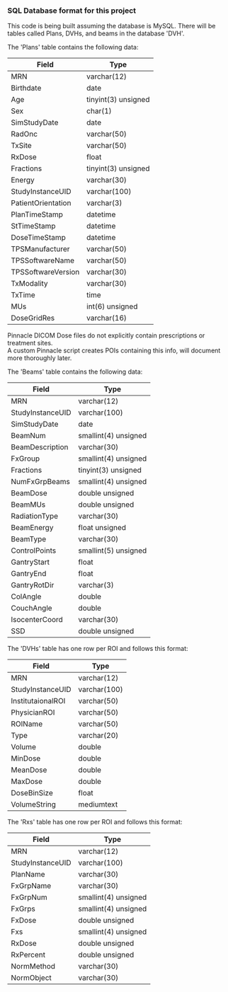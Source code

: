 ### SQL Database format for this project
This code is being built assuming the database is MySQL.  There will be tables called Plans, DVHs, and beams in the database 'DVH'.  
  
The 'Plans' table contains the following data:  

Field | Type
----- | ----
MRN | varchar(12) | RT_Plan.PatientID
Birthdate | date | RT_Plan.PatientBirthDate
Age | tinyint(3) unsigned | RT_Plan.PatientBirthdate & RT_Plan.StudyDate
Sex | char(1) | RT_Plan.PatientSex
SimStudyDate | date | RT_Plan.StudyDate
RadOnc | varchar(50) | RT_Plan.ReferringPhysicianName
TxSite | varchar(50) | RT_Plan.RTPlanLabel (i.e., Plan name)
RxDose | float | User input point dose or max dose from dicompylercore
Fractions | tinyint(3) unsigned | Sum of RT_Plan.FractionGroupSequence[].NumberOfFractionsPlanned
Energy | varchar(30) | RT_Plan.BeamSequence[].ControlPointSequence[0].NominalBeamEnergy
StudyInstanceUID | varchar(100) | RT_Plan.StudyInstanceUID
PatientOrientation | varchar(3) | RT_Plan.PatientSetupSequence[0].PatientPosition (e.g., HFS, FFP, etc.)
PlanTimeStamp | datetime | RT_Plan.RTPlanDate and RT_Plan.RTPlanTime
StTimeStamp | datetime | RT_St.StructureSetDate and RT_St.StructureSetTime
DoseTimeStamp | datetime | RT_Dose.ContentDate and RT_Dose.ContentTime
TPSManufacturer | varchar(50) | RT_Plan.Manufacturer
TPSSoftwareName | varchar(50) | RT_Plan.ManufactuerModelName
TPSSoftwareVersion | varchar(30) | RT_Plan.SoftwareVersions
TxModality | varchar(30) | dicompyler GetPlan(), RT_Plan.BeamSequence[0].ControlPointSequence[0], RT_Plan.ManufactuerModelName
TxTime | time | TBD (Brachy and Gamma Knife only)
MUs | int(6) unsigned | Sum of RT_Plan.FractionGroupSequence[FxGroup].ReferencedBeamSequence[BeamNum].BeamMeterset (linac only)
DoseGridRes | varchar(16) | rt_dose.PixelSpacing[0], rt_dose.PixelSpacing[1], rt_dose.SliceThickness

Pinnacle DICOM Dose files do not explicitly contain prescriptions or treatment sites.  
A custom Pinnacle script creates POIs containing this info, will document more thoroughly later.


The 'Beams' table contains the following data:

Field | Type
----- | ----
MRN | varchar(12)
StudyInstanceUID | varchar(100)         
SimStudyDate | date                 
BeamNum | smallint(4) unsigned 
BeamDescription | varchar(30)          
FxGroup | smallint(4) unsigned 
Fractions | tinyint(3) unsigned  
NumFxGrpBeams | smallint(4) unsigned 
BeamDose | double unsigned      
BeamMUs | double unsigned      
RadiationType | varchar(30)          
BeamEnergy | float unsigned       
BeamType | varchar(30)          
ControlPoints | smallint(5) unsigned 
GantryStart | float                           
GantryEnd | float                
GantryRotDir | varchar(3)
ColAngle | double               
CouchAngle | double               
IsocenterCoord | varchar(30)          
SSD | double unsigned

The 'DVHs' table has one row per ROI and follows this format:

Field | Type
----- | ----
MRN | varchar(12)
StudyInstanceUID | varchar(100)
InstitutaionalROI | varchar(50) 
PhysicianROI | varchar(50)
ROIName | varchar(50)
Type | varchar(20) 
Volume | double      
MinDose | double      
MeanDose | double      
MaxDose | double      
DoseBinSize | float       
VolumeString | mediumtext


The 'Rxs' table has one row per ROI and follows this format:

Field | Type
----- | ----
MRN | varchar(12)
StudyInstanceUID | varchar(100)
PlanName | varchar(30)
FxGrpName | varchar(30)
FxGrpNum | smallint(4) unsigned
FxGrps | smallint(4) unsigned
FxDose | double unsigned
Fxs | smallint(4) unsigned
RxDose | double unsigned
RxPercent | double unsigned
NormMethod | varchar(30)
NormObject | varchar(30)